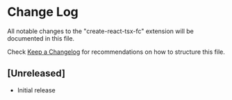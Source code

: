 # Change Log

All notable changes to the "create-react-tsx-fc" extension will be documented in this file.

Check [Keep a Changelog](http://keepachangelog.com/) for recommendations on how to structure this file.

## [Unreleased]

- Initial release